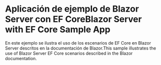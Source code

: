 # <a name="blazor-server-with-ef-core-sample-app"></a><span data-ttu-id="2086c-101">Aplicación de ejemplo de Blazor Server con EF Core</span><span class="sxs-lookup"><span data-stu-id="2086c-101">Blazor Server with EF Core Sample App</span></span>

<span data-ttu-id="2086c-102">En este ejemplo se ilustra el uso de los escenarios de EF Core en Blazor Server descritos en la documentación de Blazor.</span><span class="sxs-lookup"><span data-stu-id="2086c-102">This sample illustrates the use of Blazor Server EF Core scenarios described in the Blazor documentation.</span></span>
